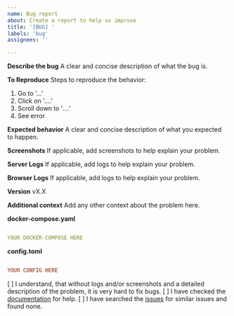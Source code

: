 ```yaml
---
name: Bug report
about: Create a report to help us improve
title: '[BUG] '
labels: 'bug'
assignees: ''

---
```


**Describe the bug**
A clear and concise description of what the bug is.

**To Reproduce**
Steps to reproduce the behavior:
1. Go to '...'
2. Click on '....'
3. Scroll down to '....'
4. See error

**Expected behavior**
A clear and concise description of what you expected to happen.

**Screenshots**
If applicable, add screenshots to help explain your problem.

**Server Logs**
If applicable, add logs to help explain your problem.

**Browser Logs**
If applicable, add logs to help explain your problem.

**Version**
vX.X

**Additional context**
Add any other context about the problem here.


**docker-compose.yaml**

```yaml

YOUR DOCKER-COMPOSE HERE

```

**config.toml**

```toml

YOUR CONFIG HERE

```

[ ] I understand, that without logs and/or screenshots and a detailed description of the problem, it is very hard to fix bugs.
[ ] I have checked the [documentation](https://maxdorninger.github.io/MediaManager/introduction.html) for help.
[ ] I have searched the [issues](https://github.com/maxdorninger/MediaManager/issues) for similar issues and found none.
